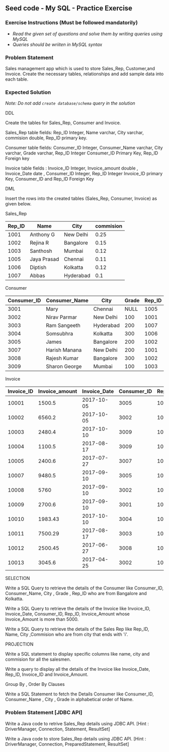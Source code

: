 ## Seed code - My SQL - Practice Exercise

### Exercise Instructions (Must be followed mandatorily)

- *Read the given set of questions and solve them by writing queries using MySQL*
- *Queries should be wriiten in MySQL syntax*

### Problem Statement

Sales management app which is used to store Sales_Rep, Customer,and Invoice. Create the necessary tables, relationships and add sample data into each table.

### Expected Solution

*Note: Do not add `create database/schema` query in the solution*

DDL

Create the tables for Sales_Rep, Consumer and Invoice.

Sales_Rep table fields: Rep_ID Integer, Name varchar, City varchar, commision double, Rep_ID primary key.

Consumer table fields: Consumer_ID Integer, Consumer_Name varchar, City varchar, Grade varchar, Rep_ID Integer  Consumer_ID Primary Key, Rep_ID Foreign key

Invoice table fields : Invoice_ID Integer, Invoice_amount double , Invoice_Date date , Consumer_ID Integer, Rep_ID Integer  Invoice_ID primary Key, Consumer_ID and  Rep_ID Foreign Key

DML

Insert the rows into the created tables (Sales_Rep, Consumer, Invoice) as given below.  

Sales_Rep  

|  Rep_ID  |  Name         |  City       |  commision  |  
|---|---|---|---|  
| 1001     |  Anthony G    |  New Delhi  | 0.25        |  
| 1002     |  Rejina R     |  Bangalore  | 0.15        |  
| 1003     |  Santhosh     |  Mumbai     | 0.12        |  
| 1005     |  Jaya Prasad  |  Chennai    | 0.11        |  
| 1006     |  Diptish      |  Kolkatta   | 0.12        |  
| 1007     |  Abbas        |  Hyderabad  | 0.1         |  

Consumer  

|  Consumer_ID  |  Consumer_Name  |  City       |  Grade  |  Rep_ID  |  
|---|---|---|---|----|  
| 3001          |  Mary           |  Chennai    |   NULL  | 1005     |  
| 3002          |  Nirav Parmar   |  New Delhi  | 100     | 1001     |  
| 3003          |  Ram Sangeeth   |  Hyderabad  | 200     | 1007     |  
| 3004          |  Somsubhra      |  Kolkatta   | 300     | 1006     |  
| 3005          |  James          |  Bangalore  | 200     | 1002     |  
| 3007          |  Harish Manana  |  New Delhi  | 200     | 1001     |  
| 3008          |  Rajesh Kumar   |  Bangalore  | 300     | 1002     |  
| 3009          |  Sharon George  |  Mumbai     | 100     | 1003     |  

Invoice  

|  Invoice_ID  |  Invoice_amount  |  Invoice_Date  |  Consumer_ID  |  Rep_ID  |  
|---|---|---|---|---|  
| 10001        | 1500.5           | 2017-10-05     | 3005          | 1002     |  
| 10002        | 6560.2           | 2017-10-05     | 3002          | 1001     |  
| 10003        | 2480.4           | 2017-10-10     | 3009          | 1003     |  
| 10004        | 1100.5           | 2017-08-17     | 3009          | 1003     |  
| 10005        | 2400.6           | 2017-07-27     | 3007          | 1001     |  
| 10007        | 9480.5           | 2017-09-10     | 3005          | 1002     |  
| 10008        | 5760             | 2017-09-10     | 3002          | 1001     |  
| 10009        | 2700.6           | 2017-09-10     | 3001          | 1005     |  
| 10010        | 1983.43          | 2017-10-10     | 3004          | 1006     |  
| 10011        | 7500.29          | 2017-08-17     | 3003          | 1007     |  
| 10012        | 2500.45          | 2017-06-27     | 3008          | 1002     |  
| 10013        | 3045.6           | 2017-04-25     | 3002          | 1001     |  


SELECTION   

Write a SQL Query to retrieve the details of the Consumer like 
Consumer_ID, Consumer_Name, City , Grade , Rep_ID who are from
Bangalore and Kolkatta.

Write a SQL Query to retrieve the details of the Invoice 
like Invoice_ID, Invoice_Date, Consumer_ID, Rep_ID, Invoice_Amount
whose Invoice_Amount is more than 5000.

Write a SQL Query to retrieve the details of the Sales Rep like 
Rep_ID, Name, City ,Commision who are from city that ends with 'i'.

PROJECTION

Write a SQL statement to display specific columns like 
name, city and commision for all the salesmen. 

Write a query to display all the details of the Invoice 
like Invoice_Date, Rep_ID, Invoice_ID and Invoice_Amount.

Group By , Order By Clauses

Write a SQL Statement to fetch the Details Consumer like 
Consumer_ID, Consumer_Name , City , Grade 
in alphabetical order of Name.
 

### Problem Statement [JDBC API]

Write a Java code to retrive Sales_Rep details using JDBC API.
[Hint : DriverManager, Connection, Statement, ResultSet]


Write a Java code to store Sales_Rep details using JDBC API.
[Hint : DriverManager, Connection, PreparedStatement, ResultSet]
